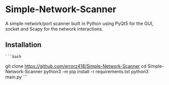 # Simple-Network-Scanner

A simple network/port scanner built in Python using PyQt5 for the GUI, socket and Scapy for the network interactions.

## Installation

    ```bash
git clone https://github.com/errorz418/Simple-Network-Scanner
cd Simple-Network-Scanner
python3 -m pip install -r requirements.txt
python3 main.py
    ```
